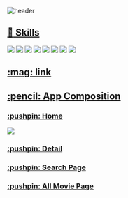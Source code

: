 
![header](https://capsule-render.vercel.app/api?type=waving&color=auto&height=300&section=header&text=Movies%20Project&fontSize=90)
<a href="url" > <h2>:pencil: Skills </h2> </a>
<div>
	   <img src="https://img.shields.io/badge/React-61DAFB?style=flat-square&logo=React&logoColor=white"/>
  <img src="https://img.shields.io/badge/Redux-764ABC?style=flat-square&logo=Redux&logoColor=white"/>
  <img src="https://img.shields.io/badge/Axios-5A29E4?style=flat-square&logo=Axios&logoColor=white"/>
	<img src="https://img.shields.io/badge/HTML5-E34F26?style=flat-square&logo=HTML5&logoColor=white" />
	<img src="https://img.shields.io/badge/CSS3-1572B6?style=flat-square&logo=CSS3&logoColor=white" />
  <img src="https://img.shields.io/badge/JavaScript-F7DF1E?style=flat-square&logo=JavaScript&logoColor=white"/>
  <img src="https://img.shields.io/badge/Node.js-339933?style=flat-square&logo=Node.js&logoColor=white"/>
  <img src="https://img.shields.io/badge/Bootstrap-7952B3?style=flat-square&logo=Bootstrap&logoColor=white"/>
</div>
<a href="url" > <h2>:mag: link </h2></a>
<a href="url" > <h2>:pencil: App Composition </h2> </a>
<a href="url" > <h3>:pushpin: Home </h2> </a>
<img src="https://user-images.githubusercontent.com/103566149/216255581-df6777d7-cd85-4f39-904d-0c82a4de61bb.png">
<a href="url" > <h3>:pushpin: Detail </h2> </a>
<a href="url" > <h3>:pushpin: Search Page </h2> </a>
<a href="url" > <h3>:pushpin: All Movie Page </h2> </a>






